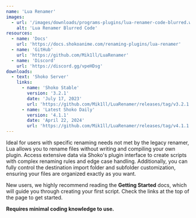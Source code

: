 ```yaml
---
name: 'Lua Renamer'
images:
  - url: '/images/downloads/programs-plugins/lua-renamer-code-blurred.webp'
    alt: 'Lua Renamer Blurred Code'
resources:
  - name: 'Docs'
    url: 'https://docs.shokoanime.com/renaming-plugins/lua-renamer'
  - name: 'GitHub'
    url: 'https://github.com/Mik1ll/LuaRenamer'
  - name: 'Discord'
    url: 'https://discord.gg/vpeHDsg'
downloads:
  - text: 'Shoko Server'
    links:
      - name: 'Shoko Stable'
        version: '3.2.1'
        date: 'July 17, 2023'
        url: 'https://github.com/Mik1ll/LuaRenamer/releases/tag/v3.2.1'
      - name: 'Latest Shoko Daily'
        version: '4.1.1'
        date: 'April 22, 2024'
        url: 'https://github.com/Mik1ll/LuaRenamer/releases/tag/v4.1.1'
---
```


Ideal for users with specific renaming needs not met by the legacy renamer, Lua allows you to rename files without
writing and compiling your own plugin. Access extensive data via Shoko's plugin interface to create scripts with complex
renaming rules and edge case handling. Additionally, you can fully control the destination import folder and subfolder
customization, ensuring your files are organized exactly as you want.

New users, we highly recommend reading the **Getting Started** docs, which will guide you through creating your first
script. Check the links at the top of the page to get started.

**Requires minimal coding knowledge to use.**

